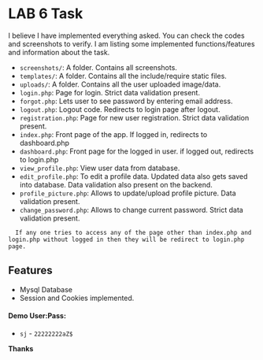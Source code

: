# LAB 6 Task

I believe I have implemented everything asked. You can check the codes and screenshots to verify. I am listing some implemented functions/features and information about the task.

- `screenshots/`: A folder. Contains all screenshots.
- `templates/`: A folder. Contains all the include/require static files.
- `uploads/`: A folder. Contains all the user uploaded image/data.
- `login.php`: Page for login. Strict data validation present.
- `forgot.php`: Lets user to see password by entering email address.
- `logout.php`: Logout code. Redirects to login page after logout.
- `registration.php`: Page for new user registration. Strict data validation present.
- `index.php`: Front page of the app. If logged in, redirects to dashboard.php
- `dashboard.php`: Front page for the logged in user. if logged out, redirects to login.php
- `view_profile.php`: View user data from database.
- `edit_profile.php`: To edit a profile data. Updated data also gets saved into database. Data validation also present on the backend.
- `profile_picture.php`: Allows to update/upload profile picture. Data validation present.
- `change_password.php`: Allows to change current password. Strict data validation present.
```
  If any one tries to access any of the page other than index.php and login.php without logged in then they will be redirect to login.php page.
```

## Features
- Mysql Database
- Session and Cookies implemented.

#### Demo User:Pass:
* `sj` - `22222222aZ$`

**Thanks**